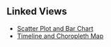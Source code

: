 ## Linked Views

 * [Scatter Plot and Bar Chart](https://github.com/curran/model/tree/gh-pages/examples/d3LinkedViews)
 * [Timeline and Choropleth Map](https://github.com/curran/model/tree/gh-pages/examples/d3LinkedChoropleth)
